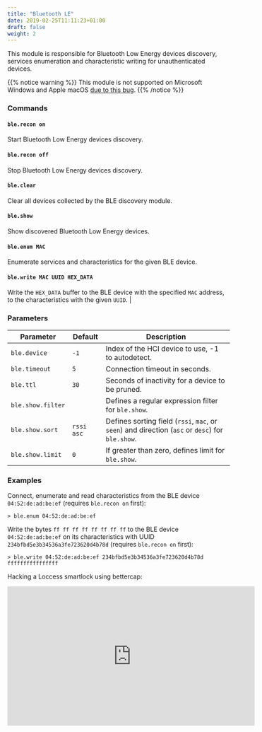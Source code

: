 ```yaml
---
title: "Bluetooth LE"
date: 2019-02-25T11:11:23+01:00
draft: false
weight: 2
---
```


This module is responsible for Bluetooth Low Energy devices discovery, services enumeration and characteristic writing for unauthenticated devices.

{{% notice warning %}}
This module is not supported on Microsoft Windows and Apple macOS [due to this bug](https://github.com/bettercap/bettercap/issues/74).
{{% /notice %}}

### Commands

#### `ble.recon on`

Start Bluetooth Low Energy devices discovery.

#### `ble.recon off`

Stop Bluetooth Low Energy devices discovery.

#### `ble.clear`

Clear all devices collected by the BLE discovery module.

#### `ble.show`

Show discovered Bluetooth Low Energy devices.

#### `ble.enum MAC`

Enumerate services and characteristics for the given BLE device.

#### `ble.write MAC UUID HEX_DATA`

Write the `HEX_DATA` buffer to the BLE device with the specified `MAC` address, to the characteristics with the given `UUID`. |

### Parameters

| Parameter         | Default    | Description                                                                                      |
| ----------------- | ---------- | ------------------------------------------------------------------------------------------------ |
| `ble.device`      | `-1`       | Index of the HCI device to use, -1 to autodetect.                                                |
| `ble.timeout`     | `5`        | Connection timeout in seconds.                                                                   |
| `ble.ttl`         | `30`       | Seconds of inactivity for a device to be pruned.                                                 |
| `ble.show.filter` |            | Defines a regular expression filter for `ble.show`.                                              |
| `ble.show.sort`   | `rssi asc` | Defines sorting field (`rssi`, `mac`, or `seen`) and direction (`asc` or `desc`) for `ble.show`. |
| `ble.show.limit`  | `0`        | If greater than zero, defines limit for `ble.show`.                                              |

### Examples

Connect, enumerate and read characteristics from the BLE device `04:52:de:ad:be:ef` (requires `ble.recon on` first):

```
> ble.enum 04:52:de:ad:be:ef
```

Write the bytes `ff ff ff ff ff ff ff ff` to the BLE device `04:52:de:ad:be:ef` on its characteristics with UUID `234bfbd5e3b34536a3fe723620d4b78d` (requires `ble.recon on` first):

```
> ble.write 04:52:de:ad:be:ef 234bfbd5e3b34536a3fe723620d4b78d ffffffffffffffff
```

Hacking a Loccess smartlock using bettercap:

<iframe width="560" height="315" src="https://www.youtube.com/embed/kzRCGxDKPFA" frameborder="0" allow="accelerometer; autoplay; encrypted-media; gyroscope; picture-in-picture" allowfullscreen></iframe>
